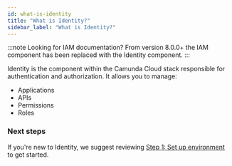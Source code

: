 ```yaml
---
id: what-is-identity
title: "What is Identity?"
sidebar_label: "What is Identity?"
---
```


:::note Looking for IAM documentation?
From version 8.0.0+ the IAM component has been replaced with the Identity component.
:::

Identity is the component within the Camunda Cloud stack responsible for authentication and authorization. It allows you to manage:

- Applications
- APIs
- Permissions
- Roles

### Next steps

If you're new to Identity, we suggest reviewing [Step 1: Set up environment](../getting-started/docker/setup-environment/) to get started.
